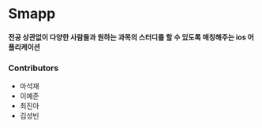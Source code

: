 # Smapp

#### 전공 상관없이 다양한 사람들과 원하는 과목의 스터디를 할 수 있도록 매칭해주는 ios 어플리케이션

### Contributors
- 마석재
- 이예준
- 최진아
- 김성빈
